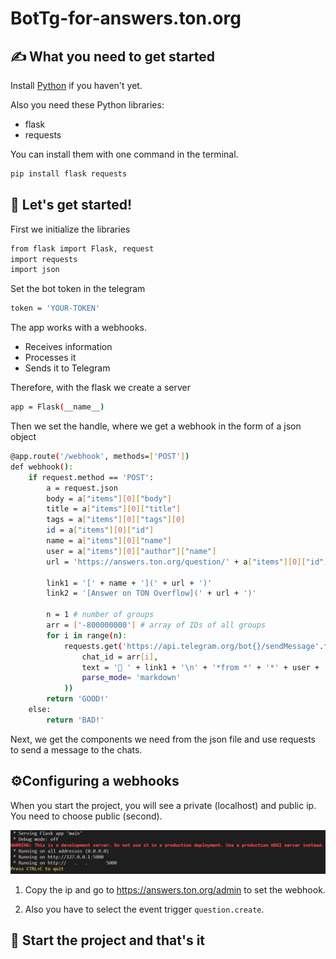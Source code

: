 # BotTg-for-answers.ton.org

## ✍️ What you need to get started
Install [Python](https://www.python.org/) if you haven't yet.

Also you need these Python libraries:
 - flask
 - requests

You can install them with one command in the terminal.
```bash
pip install flask requests
```
## 🚀 Let's get started!

First we initialize the libraries
```bash
from flask import Flask, request
import requests
import json
```

Set the bot token in the telegram
```bash
token = 'YOUR-TOKEN'
```

The app works with a webhooks. 
* Receives information 
* Processes it
* Sends it to Telegram

Therefore, with the flask we create a server
```bash
app = Flask(__name__)
```

Then we set the handle, where we get a webhook in the form of a json object
```bash
@app.route('/webhook', methods=['POST'])
def webhook():
    if request.method == 'POST':
        a = request.json
        body = a["items"][0]["body"] 
        title = a["items"][0]["title"] 
        tags = a["items"][0]["tags"][0] 
        id = a["items"][0]["id"] 
        name = a["items"][0]["name"] 
        user = a["items"][0]["author"]["name"] 
        url = 'https://answers.ton.org/question/' + a["items"][0]["id"] + '/' 

        link1 = '[' + name + '](' + url + ')'
        link2 = '[Answer on TON Overflow](' + url + ')'
        
        n = 1 # number of groups
        arr = ['-800000000'] # array of IDs of all groups
        for i in range(n):
            requests.get('https://api.telegram.org/bot{}/sendMessage'.format(token), params=dict(
                chat_id = arr[i],
                text = '🔔 ' + link1 + '\n' + '*from *' + '*' + user + '*' + '\n\n' + body  + '\n\n' + '🔗 ' + link2,
                parse_mode= 'markdown'
            )) 
        return 'GOOD!'
    else:
        return 'BAD!'
```

Next, we get the components we need from the json file and use requests to send a message to the chats.

## ⚙️Configuring a webhooks 

When you start the project, you will see a private (localhost) and public ip. You need to choose public (second).

![image](/img/ip.png)

1) Copy the ip and go to https://answers.ton.org/admin to set the webhook.

2) Also you have to select the event trigger `question.create`.

## 🚀 Start the project and that's it
